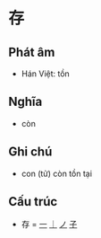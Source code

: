 # 存

## Phát âm
* Hán Việt: tồn

## Nghĩa
* còn

## Ghi chú
* con (tử) còn tồn tại

## Cấu trúc
* 存 = [一](一.md) [｜](｜.md) [ノ](ノ.md) [子](子.md)

<script>window.HANZI_FIELD='存';</script>
